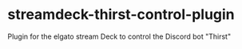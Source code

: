 # streamdeck-thirst-control-plugin
Plugin for the elgato stream Deck to control the Discord bot "Thirst"
